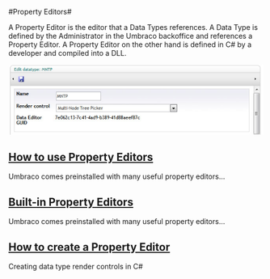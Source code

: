 #Property Editors#

A Property Editor is the editor that a Data Types references. A Data Type is defined by the Administrator in the Umbraco backoffice and references a Property Editor. A Property Editor on the other hand is defined in C# by a developer and compiled into a DLL. 

![Data Type Definition](images/Data-Type-Render-Control.jpg?raw=true)

## [How to use Property Editors](Using-Property-Editors/index.md) ##
Umbraco comes preinstalled with many useful property editors...

## [Built-in Property Editors](Built-in-Property-Editors/index.md) ##
Umbraco comes preinstalled with many useful property editors...

## [How to create a Property Editor](../../../Extending-Umbraco/Property-Editors/index.md) ##
Creating data type render controls in C#